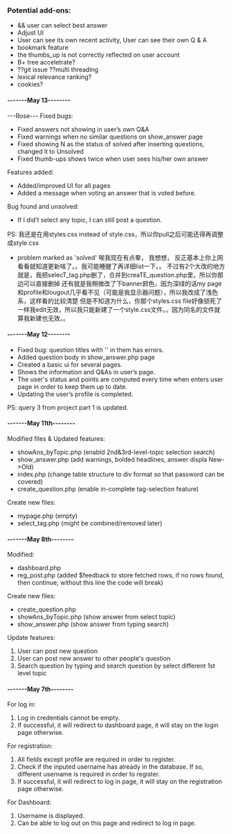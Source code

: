 ### Potential add-ons:
* && user can select best answer
* Adjust UI
* User can see its own recent activity, User can see their own Q & A
* bookmark feature
* the thumbs_up is not correctly reflected on user account
* B+ tree acceletrate?
* ??git issue ??multi threading
* lexical relevance ranking?
* cookies?

#### -------May 13--------
---Rose---
Fixed bugs: 
- Fixed answers not showing in user’s own Q&A
- Fixed warnings when no similar questions on show_answer page
- Fixed showing N as the status of solved after inserting questions, changed it to Unsolved
- Fixed thumb-ups shows twice when user sees his/her own answer

Features added: 
- Added/improved UI for all pages
- Added a message when voting an answer that is voted before. 

Bug found and unsolved:
- If I did’t select any topic, I can still post a question. 

PS: 我还是在用styles.css instead of style.css，所以你pull之后可能还得再调整成style.css


* problem marked as 'solved' 
唉我现在有点晕，
我想想，
反正基本上你上网看看就知道更新啥了。。我可能睡醒了再详细list一下。。
不过有2个大改的地方就是，我把selecT_tag.php删了，合并到creaTE_question.php里，所以你那边可以直接删掉
还有就是我稍微改了下banner颜色，因为深绿的话my page和profile和lougout几乎看不见（可能是我显示器问题），所以我改成了浅色系，这样看的比较清楚
但是不知道为什么，你那个styles.css file好像锁死了一样我edit无效，所以我只能新建了一个style.css文件。。因为同名的文件就算我新建也无效。。



#### -------May 12--------
- Fixed bug: question titles with '' in them has errors.
- Added question body in show_answer.php page
- Created a basic ui for several pages.
- Shows the information and Q&As in user’s page. 
- The user's status and points are computed every time when enters user page in order to keep them up to date.
- Updating the user’s profile is completed.

PS: query 3 from project part 1 is updated.

#### -------May 11th--------
Modified files & Updated features:
- showAns_byTopic.php (enabld 2nd&3rd-level-topic selection search)
- show_answer.php (add warnings, bolded headlines, answer displa New->Old)
- index.php (change table structure to div format so that password can be covered)
- create_question.php (enable in-complete tag-selection feature)

Create new files:
- mypage.php (empty)
- select_tag.php (might be combined/removed later)

#### -------May 8th--------
Modified:
- dashboard.php
- reg_post.php (added $feedback to store fetched rows, if no rows found, then continue; without this line the code will break)

Create new files:
- create_question.php
- showAns_byTopic.php (show answer from select topic)
- show_answer.php (show answer from typing search)

Update features:
1. User can post new question
2. User can post new answer to other people's question
3. Search question by typing and search question by select different 1st level topic



#### -------May 7th--------

For log in:
1. Log in credentials cannot be empty. 
2. If successful, it will redirect to dashboard page, it will stay on the login page otherwise. 

For registration:
1. All fields except profile are required in order to register. 
2. Check if the inputed username has already in the database. If so, different username is required in order to register. 
3. If successful, it will redirect to log in page, it will stay on the registration page otherwise.

For Dashboard:
1. Username is displayed.
2. Can be able to log out on this page and redirect to log in page. 

